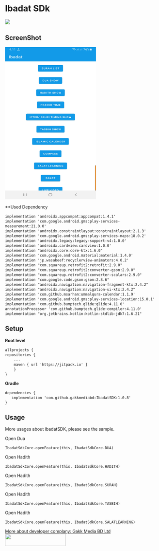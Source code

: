 Ibadat SDk
===================
[![](https://jitpack.io/v/gakkmediabd/IbadatSDK.svg)](https://jitpack.io/#gakkmediabd/IbadatSDK)

## ScreenShot
<img src="https://github.com/gakkmediabd/IbadatSDK/blob/master/Screenshot_20220719-161130_IbadatSDK.jpg" width="300" height="500" />


**Used Dependency

    implementation 'androidx.appcompat:appcompat:1.4.1'
    implementation 'com.google.android.gms:play-services-measurement:21.0.0'
    implementation 'androidx.constraintlayout:constraintlayout:2.1.3'
    implementation 'com.google.android.gms:play-services-maps:18.0.2'
    implementation 'androidx.legacy:legacy-support-v4:1.0.0'
    implementation 'androidx.cardview:cardview:1.0.0'
    implementation "androidx.core:core-ktx:1.6.0"
    implementation 'com.google.android.material:material:1.4.0'
    implementation 'jp.wasabeef:recyclerview-animators:4.0.2'
    implementation "com.squareup.retrofit2:retrofit:2.9.0"
    implementation "com.squareup.retrofit2:converter-gson:2.9.0"
    implementation "com.squareup.retrofit2:converter-scalars:2.9.0"
    implementation "com.google.code.gson:gson:2.8.6"
    implementation "androidx.navigation:navigation-fragment-ktx:2.4.2"
    implementation "androidx.navigation:navigation-ui-ktx:2.4.2"
    implementation 'com.github.msarhan:ummalqura-calendar:1.1.9'
    implementation 'com.google.android.gms:play-services-location:15.0.1'
    implementation 'com.github.bumptech.glide:glide:4.11.0'
    annotationProcessor 'com.github.bumptech.glide:compiler:4.11.0'
    implementation "org.jetbrains.kotlin:kotlin-stdlib-jdk7:1.6.21"
    
## Setup
**Root level**
      
    allprojects {
	repositories {
		...
		maven { url 'https://jitpack.io' }
		}
    }

**Gradle**

    dependencies {
       implementation 'com.github.gakkmediabd:IbadatSDK:1.0.8'
    }

## Usage

More usages about ibadatSDK, please see the sample.

Open Dua

    IbadatSdkCore.openFeature(this, IbadatSdkCore.DUA)

Open Hadith

    IbadatSdkCore.openFeature(this, IbadatSdkCore.HADITH)

Open Hadith

    IbadatSdkCore.openFeature(this, IbadatSdkCore.SURAH)

Open Hadith

    IbadatSdkCore.openFeature(this, IbadatSdkCore.TASBIH)

Open Hadith

    IbadatSdkCore.openFeature(this, IbadatSdkCore.SALATLEARNING)

[More about developer complany: Gakk Media BD Ltd <img src="https://gakkmedia.com/wp-content/uploads/2019/03/Gakk-Media_Logo-final-black.png" width="200" height="40" />](https://gakkmedia.com/)
